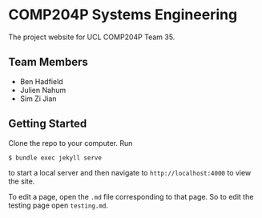 COMP204P Systems Engineering
============================
The project website for UCL COMP204P Team 35.

Team Members
------------
- Ben Hadfield
- Julien Nahum
- Sim Zi Jian

Getting Started
---------------
Clone the repo to your computer. Run
```
$ bundle exec jekyll serve
```
to start a local server and then navigate to `http://localhost:4000` to view the site.

To edit a page, open the `.md` file corresponding to that page. So to edit the testing page open `testing.md`.
